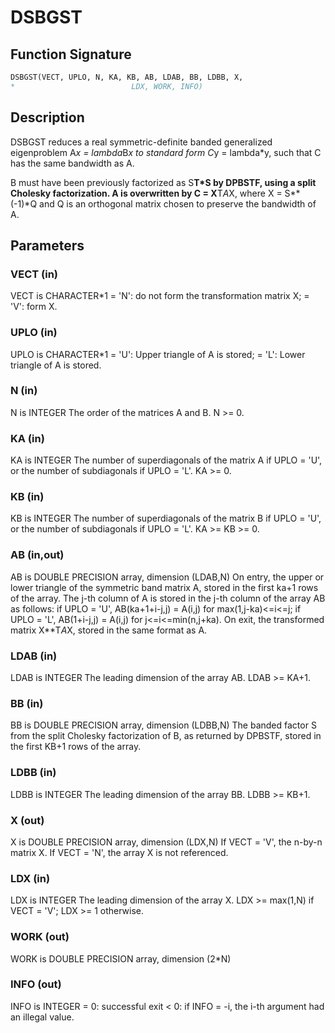 # DSBGST

## Function Signature

```fortran
DSBGST(VECT, UPLO, N, KA, KB, AB, LDAB, BB, LDBB, X,
*                          LDX, WORK, INFO)
```

## Description


 DSBGST reduces a real symmetric-definite banded generalized
 eigenproblem  A*x = lambda*B*x  to standard form  C*y = lambda*y,
 such that C has the same bandwidth as A.

 B must have been previously factorized as S**T*S by DPBSTF, using a
 split Cholesky factorization. A is overwritten by C = X**T*A*X, where
 X = S**(-1)*Q and Q is an orthogonal matrix chosen to preserve the
 bandwidth of A.

## Parameters

### VECT (in)

VECT is CHARACTER*1 = 'N': do not form the transformation matrix X; = 'V': form X.

### UPLO (in)

UPLO is CHARACTER*1 = 'U': Upper triangle of A is stored; = 'L': Lower triangle of A is stored.

### N (in)

N is INTEGER The order of the matrices A and B. N >= 0.

### KA (in)

KA is INTEGER The number of superdiagonals of the matrix A if UPLO = 'U', or the number of subdiagonals if UPLO = 'L'. KA >= 0.

### KB (in)

KB is INTEGER The number of superdiagonals of the matrix B if UPLO = 'U', or the number of subdiagonals if UPLO = 'L'. KA >= KB >= 0.

### AB (in,out)

AB is DOUBLE PRECISION array, dimension (LDAB,N) On entry, the upper or lower triangle of the symmetric band matrix A, stored in the first ka+1 rows of the array. The j-th column of A is stored in the j-th column of the array AB as follows: if UPLO = 'U', AB(ka+1+i-j,j) = A(i,j) for max(1,j-ka)<=i<=j; if UPLO = 'L', AB(1+i-j,j) = A(i,j) for j<=i<=min(n,j+ka). On exit, the transformed matrix X**T*A*X, stored in the same format as A.

### LDAB (in)

LDAB is INTEGER The leading dimension of the array AB. LDAB >= KA+1.

### BB (in)

BB is DOUBLE PRECISION array, dimension (LDBB,N) The banded factor S from the split Cholesky factorization of B, as returned by DPBSTF, stored in the first KB+1 rows of the array.

### LDBB (in)

LDBB is INTEGER The leading dimension of the array BB. LDBB >= KB+1.

### X (out)

X is DOUBLE PRECISION array, dimension (LDX,N) If VECT = 'V', the n-by-n matrix X. If VECT = 'N', the array X is not referenced.

### LDX (in)

LDX is INTEGER The leading dimension of the array X. LDX >= max(1,N) if VECT = 'V'; LDX >= 1 otherwise.

### WORK (out)

WORK is DOUBLE PRECISION array, dimension (2*N)

### INFO (out)

INFO is INTEGER = 0: successful exit < 0: if INFO = -i, the i-th argument had an illegal value.

